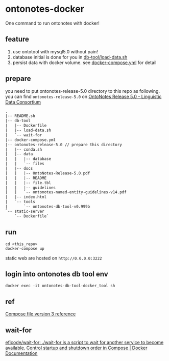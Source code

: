 # ontonotes-docker

One command to run ontonotes with docker!

## feature

1. use ontotool with mysql5.0 without pain!
2. database initial is done for you in [db-tool/load-data.sh](db-tool/load-data.sh)
3. persist data with docker volume. see [docker-compose.yml](docker-compose.yml) for detail

## prepare

you need to put ontonotes-release-5.0 directory to this repo as following. you can find `ontonotes-release-5.0` on [OntoNotes Release 5.0 - Linguistic Data Consortium](https://catalog.ldc.upenn.edu/LDC2013T19)

```txt
.
|-- README.sh
|-- db-tool
|   |-- Dockerfile
|   |-- load-data.sh
|   `-- wait-for
|-- docker-compose.yml
|-- ontonotes-release-5.0 // prepare this directory
|   |-- conda.sh
|   |-- data
|   |   |-- database
|   |   `-- files
|   |-- docs
|   |   |-- OntoNotes-Release-5.0.pdf
|   |   |-- README
|   |   |-- file.tbl
|   |   |-- guidelines
|   |   `-- ontonotes-named-entity-guidelines-v14.pdf
|   |-- index.html
|   `-- tools
|       `-- ontonotes-db-tool-v0.999b
`-- static-server
    `-- Dockerfile`
```

## run

```
cd <this_repo>
docker-compose up
```

static web are hosted on `http://0.0.0.0:3222`

## login into ontonotes db tool env

```
docker exec -it ontonotes-db-tool-docker_tool sh
```

## ref

[Compose file version 3 reference](https://docs.docker.com/compose/compose-file/#depends_on)

wait-for
----------
[eficode/wait-for: ./wait-for is a script to wait for another service to become available.](https://github.com/eficode/wait-for)
[Control startup and shutdown order in Compose | Docker Documentation](https://docs.docker.com/compose/startup-order/)
